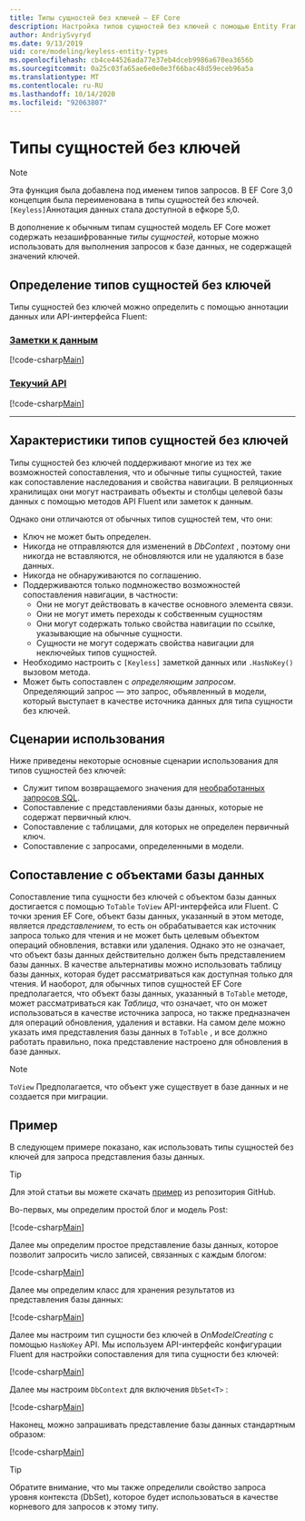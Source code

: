 ```yaml
---
title: Типы сущностей без ключей — EF Core
description: Настройка типов сущностей без ключей с помощью Entity Framework Core
author: AndriySvyryd
ms.date: 9/13/2019
uid: core/modeling/keyless-entity-types
ms.openlocfilehash: cb4ce44526ada77e37eb4dceb9986a670ea3656b
ms.sourcegitcommit: 0a25c03fa65ae6e0e0e3f66bac48d59eceb96a5a
ms.translationtype: MT
ms.contentlocale: ru-RU
ms.lasthandoff: 10/14/2020
ms.locfileid: "92063807"
---
```

# <a name="keyless-entity-types"></a>Типы сущностей без ключей

> [!NOTE]
> Эта функция была добавлена под именем типов запросов. В EF Core 3,0 концепция была переименована в типы сущностей без ключей. `[Keyless]`Аннотация данных стала доступной в ефкоре 5,0.

В дополнение к обычным типам сущностей модель EF Core может содержать незашифрованные _типы сущностей_, которые можно использовать для выполнения запросов к базе данных, не содержащей значений ключей.

## <a name="defining-keyless-entity-types"></a>Определение типов сущностей без ключей

Типы сущностей без ключей можно определить с помощью аннотации данных или API-интерфейса Fluent:

### <a name="data-annotations"></a>[Заметки к данным](#tab/data-annotations)

[!code-csharp[Main](../../../samples/core/Modeling/DataAnnotations/Keyless.cs?Name=Keyless&highlight=1)]

### <a name="fluent-api"></a>[Текучий API](#tab/fluent-api)

[!code-csharp[Main](../../../samples/core/Modeling/FluentAPI/Keyless.cs?Name=Keyless&highlight=4)]

***

## <a name="keyless-entity-types-characteristics"></a>Характеристики типов сущностей без ключей

Типы сущностей без ключей поддерживают многие из тех же возможностей сопоставления, что и обычные типы сущностей, такие как сопоставление наследования и свойства навигации. В реляционных хранилищах они могут настраивать объекты и столбцы целевой базы данных с помощью методов API Fluent или заметок к данным.

Однако они отличаются от обычных типов сущностей тем, что они:

- Ключ не может быть определен.
- Никогда не отправляются для изменений в _DbContext_ , поэтому они никогда не вставляются, не обновляются или не удаляются в базе данных.
- Никогда не обнаруживаются по соглашению.
- Поддерживаются только подмножество возможностей сопоставления навигации, в частности:
  - Они не могут действовать в качестве основного элемента связи.
  - Они не могут иметь переходы к собственным сущностям
  - Они могут содержать только свойства навигации по ссылке, указывающие на обычные сущности.
  - Сущности не могут содержать свойства навигации для неключейых типов сущностей.
- Необходимо настроить с `[Keyless]` заметкой данных или `.HasNoKey()` вызовом метода.
- Может быть сопоставлен с _определяющим запросом_. Определяющий запрос — это запрос, объявленный в модели, который выступает в качестве источника данных для типа сущности без ключей.

## <a name="usage-scenarios"></a>Сценарии использования

Ниже приведены некоторые основные сценарии использования для типов сущностей без ключей:

- Служит типом возвращаемого значения для [необработанных запросов SQL](xref:core/querying/raw-sql).
- Сопоставление с представлениями базы данных, которые не содержат первичный ключ.
- Сопоставление с таблицами, для которых не определен первичный ключ.
- Сопоставление с запросами, определенными в модели.

## <a name="mapping-to-database-objects"></a>Сопоставление с объектами базы данных

Сопоставление типа сущности без ключей с объектом базы данных достигается с помощью `ToTable` `ToView` API-интерфейса или Fluent. С точки зрения EF Core, объект базы данных, указанный в этом методе, является _представлением_, то есть он обрабатывается как источник запроса только для чтения и не может быть целевым объектом операций обновления, вставки или удаления. Однако это не означает, что объект базы данных действительно должен быть представлением базы данных. В качестве альтернативы можно использовать таблицу базы данных, которая будет рассматриваться как доступная только для чтения. И наоборот, для обычных типов сущностей EF Core предполагается, что объект базы данных, указанный в `ToTable` методе, может рассматриваться как _Таблица_, что означает, что он может использоваться в качестве источника запроса, но также предназначен для операций обновления, удаления и вставки. На самом деле можно указать имя представления базы данных в `ToTable` , и все должно работать правильно, пока представление настроено для обновления в базе данных.

> [!NOTE]
> `ToView` Предполагается, что объект уже существует в базе данных и не создается при миграции.

## <a name="example"></a>Пример

В следующем примере показано, как использовать типы сущностей без ключей для запроса представления базы данных.

> [!TIP]
> Для этой статьи вы можете скачать [пример](https://github.com/dotnet/EntityFramework.Docs/tree/master/samples/core/KeylessEntityTypes) из репозитория GitHub.

Во-первых, мы определим простой блог и модель Post:

[!code-csharp[Main](../../../samples/core/KeylessEntityTypes/Program.cs#Entities)]

Далее мы определим простое представление базы данных, которое позволит запросить число записей, связанных с каждым блогом:

[!code-csharp[Main](../../../samples/core/KeylessEntityTypes/Program.cs#View)]

Далее мы определим класс для хранения результатов из представления базы данных:

[!code-csharp[Main](../../../samples/core/KeylessEntityTypes/Program.cs#KeylessEntityType)]

Далее мы настроим тип сущности без ключей в _OnModelCreating_ с помощью `HasNoKey` API.
Мы используем API-интерфейс конфигурации Fluent для настройки сопоставления для типа сущности без ключей:

[!code-csharp[Main](../../../samples/core/KeylessEntityTypes/Program.cs#Configuration)]

Далее мы настроим `DbContext` для включения `DbSet<T>` :

[!code-csharp[Main](../../../samples/core/KeylessEntityTypes/Program.cs#DbSet)]

Наконец, можно запрашивать представление базы данных стандартным образом:

[!code-csharp[Main](../../../samples/core/KeylessEntityTypes/Program.cs#Query)]

> [!TIP]
> Обратите внимание, что мы также определили свойство запроса уровня контекста (DbSet), которое будет использоваться в качестве корневого для запросов к этому типу.
